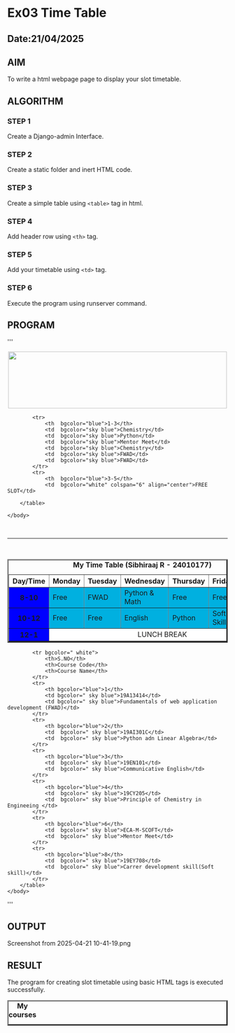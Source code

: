 # Ex03 Time Table
## Date:21/04/2025

## AIM
To write a html webpage page to display your slot timetable.

## ALGORITHM
### STEP 1
Create a Django-admin Interface.

### STEP 2
Create a static folder and inert HTML code.

### STEP 3
Create a simple table using ```<table>``` tag in html.

### STEP 4
Add header row using ```<th>``` tag.

### STEP 5
Add your timetable using ```<td>``` tag.

### STEP 6
Execute the program using runserver command.

## PROGRAM
'''
<html >
    <head>
        <title>Timetable </title>
    </head>
    <body >
        <center>
            <img src="sec-logo-01as.png" height = "130" width="500>">
        </center>
        <table align="Center" border="3">
            <caption><b>My Time Table (Sibhiraaj R - 24010177)</b></caption>
            <tr  bgcolor="white" cellspacing="10" cellpadding="20">
                <th>Day/Time</th>
                <th>Monday</th>
                <th>Tuesday</th>
                <th>Wednesday</th>
                <th>Thursday</th>
                <th>Friday</th>
                <th>Saturday</th>
            </tr>
            <tr>
                <th  bgcolor="blue">8-10</th>
                <td  bgcolor="sky blue">Free </td>
                <td  bgcolor="sky blue">FWAD</td>
                <td  bgcolor="sky blue">Python & Math</td>
                <td  bgcolor="sky blue">Free</td>
                <td  bgcolor="sky blue">Free</td>
                <td  bgcolor="sky blue">English</td>
            </tr>
            <tr>
                <th  bgcolor="blue">10-12</th>
                <td  bgcolor="sky blue">Free</td>
                <td  bgcolor="sky blue">Free</td>
                <td  bgcolor="sky blue">English</td>
                <td  bgcolor="sky blue">Python</td>
                <td  bgcolor="sky blue">Soft Skills</td>
                <td  bgcolor="sky blue">Python & Math</td>
            </tr>
            <tr>
                <th  bgcolor="blue">12-1</th>
                <td    bgcolor="white"colspan="6" align="center">LUNCH BREAK</td>
            </tr>

            <tr>
                <th  bgcolor="blue">1-3</th>
                <td  bgcolor="sky blue">Chemistry</td>
                <td  bgcolor="sky blue">Python</td>
                <td  bgcolor="sky blue">Mentor Meet</td>
                <td  bgcolor="sky blue">Chemistry</td>
                <td  bgcolor="sky blue">FWAD</td>
                <td  bgcolor="sky blue">FWAD</td>
            </tr>
            <tr>
                <th  bgcolor="blue">3-5</th>
                <td  bgcolor="white" colspan="6" align="center">FREE SLOT</td>

        </table>    

    </body>
</html>
<br>
<hr>
<br>

<html>
    <head>
        <title>courses</title>
    </head>
    <body>
        <table align="Center" border="3" >
        <caption><b>My courses</b></caption>

            <tr bgcolor=" white">
                <th>S.NO</th>
                <th>Course Code</th>
                <th>Course Name</th>
            </tr>
            <tr>
                <th bgcolor="blue">1</th>
                <td bgcolor=" sky blue">19A13414</td>
                <td bgcolor=" sky blue">Fundamentals of web application development (FWAD)</td>
            </tr>
            <tr>
                <th bgcolor="blue">2</th>
                <td  bgcolor=" sky blue">19AI301C</td>
                <td  bgcolor=" sky blue">Python adn Linear Algebra</td>
            </tr>
            <tr>
                <th bgcolor="blue">3</th>
                <td  bgcolor=" sky blue">19EN101</td>
                <td  bgcolor=" sky blue">Communicative English</td>
            </tr>
            <tr>
                <th bgcolor="blue">4</th>
                <td  bgcolor=" sky blue">19CY205</td>
                <td  bgcolor=" sky blue">Principle of Chemistry in Engineeing </td>
            </tr>
            <tr>
                <th bgcolor="blue">6</th>
                <td  bgcolor=" sky blue">ECA-M-SCOFT</td>
                <td  bgcolor=" sky blue">Mentor Meet</td>
            </tr>
            <tr>
                <th bgcolor="blue">8</th>
                <td  bgcolor=" sky blue">19EY708</td>
                <td  bgcolor=" sky blue">Carrer development skill(Soft skill)</td>
            </tr>
        </table>
    </body>
</html>
'''

## OUTPUT
Screenshot from 2025-04-21 10-41-19.png

## RESULT
The program for creating slot timetable using basic HTML tags is executed successfully.
